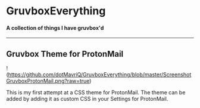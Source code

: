 # GruvboxEverything
#### A collection of things I have gruvbox'd 
---

## Gruvbox Theme for ProtonMail
!(https://github.com/dotMavriQ/GruvboxEverything/blob/master/ScreenshotGruvboxProtonMail.png?raw=true)

This is my first attempt at a CSS theme for ProtonMail.
The theme can be added by adding it as custom CSS in your Settings for ProtonMail.

